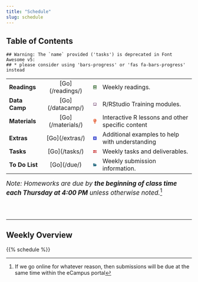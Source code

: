 ```yaml
---
title: "Schedule"
slug: schedule
---
```


<script src="{{< blogdown/postref >}}index_files/kePrint/kePrint.js"></script>

<link href="{{< blogdown/postref >}}index_files/lightable/lightable.css" rel="stylesheet" />

## Table of Contents

    ## Warning: The `name` provided ('tasks') is deprecated in Font Awesome v5:
    ## * please consider using 'bars-progress' or 'fas fa-bars-progress' instead

<center>
<table>
<tbody>
<tr>
<td style="text-align:left;font-weight: bold;">
Readings
</td>
<td style="text-align:center;">
[Go](/readings/)
</td>
<td style="text-align:center;">
<svg aria-hidden="true" role="img" viewbox="0 0 448 512" style="height:17px;width:14.88px;vertical-align:-0.125em;margin-left:auto;margin-right:auto;font-size:inherit;fill:#739670;overflow:visible;position:relative;">
<path d="M448 336v-288C448 21.49 426.5 0 400 0H96C42.98 0 0 42.98 0 96v320c0 53.02 42.98 96 96 96h320c17.67 0 32-14.33 32-31.1c0-11.72-6.607-21.52-16-27.1v-81.36C441.8 362.8 448 350.2 448 336zM143.1 128h192C344.8 128 352 135.2 352 144C352 152.8 344.8 160 336 160H143.1C135.2 160 128 152.8 128 144C128 135.2 135.2 128 143.1 128zM143.1 192h192C344.8 192 352 199.2 352 208C352 216.8 344.8 224 336 224H143.1C135.2 224 128 216.8 128 208C128 199.2 135.2 192 143.1 192zM384 448H96c-17.67 0-32-14.33-32-32c0-17.67 14.33-32 32-32h288V448z"></path>
</svg>
</td>
<td style="text-align:left;">
Weekly readings.
</td>
</tr>
<tr>
<td style="text-align:left;font-weight: bold;">
Data Camp
</td>
<td style="text-align:center;">
[Go](/datacamp/)
</td>
<td style="text-align:center;">
<svg aria-hidden="true" role="img" viewbox="0 0 576 512" style="height:17px;width:19.12px;vertical-align:-0.125em;margin-left:auto;margin-right:auto;font-size:inherit;fill:#764874;overflow:visible;position:relative;">
<path d="M96 96h384v288h64V72C544 50 525.1 32 504 32H72C49.1 32 32 50 32 72V384h64V96zM560 416H416v-48c0-8.838-7.164-16-16-16h-160C231.2 352 224 359.2 224 368V416H16C7.164 416 0 423.2 0 432v32C0 472.8 7.164 480 16 480h544c8.836 0 16-7.164 16-16v-32C576 423.2 568.8 416 560 416z"></path>
</svg>
</td>
<td style="text-align:left;">
R/RStudio Training modules.
</td>
</tr>
<tr>
<td style="text-align:left;font-weight: bold;">
Materials
</td>
<td style="text-align:center;">
[Go](/materials/)
</td>
<td style="text-align:center;">
<svg aria-hidden="true" role="img" viewbox="0 0 384 512" style="height:17px;width:12.75px;vertical-align:-0.125em;margin-left:auto;margin-right:auto;font-size:inherit;fill:#eb7b59;overflow:visible;position:relative;">
<path d="M112.1 454.3c0 6.297 1.816 12.44 5.284 17.69l17.14 25.69c5.25 7.875 17.17 14.28 26.64 14.28h61.67c9.438 0 21.36-6.401 26.61-14.28l17.08-25.68c2.938-4.438 5.348-12.37 5.348-17.7L272 415.1h-160L112.1 454.3zM191.4 .0132C89.44 .3257 16 82.97 16 175.1c0 44.38 16.44 84.84 43.56 115.8c16.53 18.84 42.34 58.23 52.22 91.45c.0313 .25 .0938 .5166 .125 .7823h160.2c.0313-.2656 .0938-.5166 .125-.7823c9.875-33.22 35.69-72.61 52.22-91.45C351.6 260.8 368 220.4 368 175.1C368 78.61 288.9-.2837 191.4 .0132zM192 96.01c-44.13 0-80 35.89-80 79.1C112 184.8 104.8 192 96 192S80 184.8 80 176c0-61.76 50.25-111.1 112-111.1c8.844 0 16 7.159 16 16S200.8 96.01 192 96.01z"></path>
</svg>
</td>
<td style="text-align:left;">
Interactive R lessons and other specific content
</td>
</tr>
<tr>
<td style="text-align:left;font-weight: bold;">
Extras
</td>
<td style="text-align:center;">
[Go](/extras/)
</td>
<td style="text-align:center;">
<svg aria-hidden="true" role="img" viewbox="0 0 448 512" style="height:17px;width:14.88px;vertical-align:-0.125em;margin-left:auto;margin-right:auto;font-size:inherit;fill:#4f5bd5;overflow:visible;position:relative;">
<path d="M384 32C419.3 32 448 60.65 448 96V416C448 451.3 419.3 480 384 480H64C28.65 480 0 451.3 0 416V96C0 60.65 28.65 32 64 32H384zM224 368C237.3 368 248 357.3 248 344V280H312C325.3 280 336 269.3 336 256C336 242.7 325.3 232 312 232H248V168C248 154.7 237.3 144 224 144C210.7 144 200 154.7 200 168V232H136C122.7 232 112 242.7 112 256C112 269.3 122.7 280 136 280H200V344C200 357.3 210.7 368 224 368z"></path>
</svg>
</td>
<td style="text-align:left;">
Additional examples to help with understanding
</td>
</tr>
<tr>
<td style="text-align:left;font-weight: bold;">
Tasks
</td>
<td style="text-align:center;">
[Go](/tasks/)
</td>
<td style="text-align:center;">
<svg aria-hidden="true" role="img" viewbox="0 0 512 512" style="height:17px;width:17px;vertical-align:-0.125em;margin-left:auto;margin-right:auto;font-size:inherit;fill:#cf4647;overflow:visible;position:relative;">
<path d="M464 64C490.5 64 512 85.49 512 112V176C512 202.5 490.5 224 464 224H48C21.49 224 0 202.5 0 176V112C0 85.49 21.49 64 48 64H464zM448 128H320V160H448V128zM464 288C490.5 288 512 309.5 512 336V400C512 426.5 490.5 448 464 448H48C21.49 448 0 426.5 0 400V336C0 309.5 21.49 288 48 288H464zM192 352V384H448V352H192z"></path>
</svg>
</td>
<td style="text-align:left;">
Weekly tasks and deliverables.
</td>
</tr>
<tr>
<td style="text-align:left;font-weight: bold;">
To Do List
</td>
<td style="text-align:center;">
[Go](/due/)
</td>
<td style="text-align:center;">
<svg aria-hidden="true" role="img" viewbox="0 0 576 512" style="height:17px;width:19.12px;vertical-align:-0.125em;margin-left:auto;margin-right:auto;font-size:inherit;fill:#2a6e84;overflow:visible;position:relative;">
<path d="M147.8 192H480V144C480 117.5 458.5 96 432 96h-160l-64-64h-160C21.49 32 0 53.49 0 80v328.4l90.54-181.1C101.4 205.6 123.4 192 147.8 192zM543.1 224H147.8C135.7 224 124.6 230.8 119.2 241.7L0 480h447.1c12.12 0 23.2-6.852 28.62-17.69l96-192C583.2 249 567.7 224 543.1 224z"></path>
</svg>
</td>
<td style="text-align:left;">
Weekly submission information.
</td>
</tr>
</tbody>
</table>
</center>

<span style="font-size:17px">*Note: Homeworks are due by* ***the beginning of class time each Thursday at 4:00 PM*** *unless otherwise noted.*[^1]</span>

<br>
<br>

<hr style"width:50%; margin-left:25% !important; margin-right:25% !important;" />

## Weekly Overview

{{% schedule %}}

[^1]: If we go online for whatever reason, then submissions will be due at the same time within the eCampus portal
